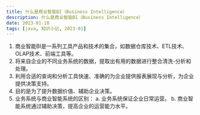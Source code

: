 ```yaml
---
title: 什么是商业智能BI（Business Intelligence）
description: 什么是商业智能BI（Business Intelligence）
date: 2023-01-18
tags: [java, 知识小记, 2023-01]
---
```


1. 商业智能BI是一系列工具产品和技术的集合，如数据仓库技术、ETL技术、OLAP技术、前端工具等。
2. 将来自企业的不同业务系统的数据，提取出有用的数据进行整合清洗-分析和处理。
3. 利用合适的查询和分析工具快速、准确的为企业提供报表展现与分析，为企业提供决策支持。
4. 目的是为了提升数据价值、辅助企业决策。
5. 业务系统与商业智能系统的区别：
  a. 业务系统保证企业日常运营。
  b. 商业智能系统通过辅助决策，提高企业的运营能力水平。

